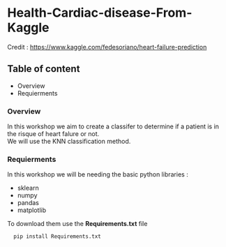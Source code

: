 # Health-Cardiac-disease-From-Kaggle

Credit : https://www.kaggle.com/fedesoriano/heart-failure-prediction

<h2>Table of content</h2>
<ul>
  <li>Overview</li>
  <li>Requierments</li>
</ul>

<h3>Overview</h3>
<p>In this workshop we aim to create a classifer to determine if a patient is in the risque of heart falure or not.</br>
We will use the KNN classification method.
</p>

<h3>Requierments</h3>
<p>In this workshop we will be needing the basic python libraries :</p>
<ul>
  <li>sklearn</li>
  <li>numpy</li>
  <li>pandas</li>
  <li>matplotlib</li>
</ul>
<p>To download them use the <b>Requirements.txt</b> file</p>

  ```sh
    pip install Requirements.txt
  ```

